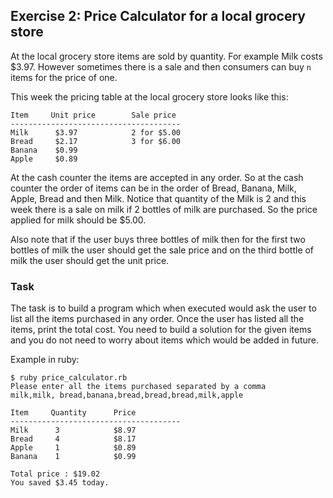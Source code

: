 ## Exercise 2: Price Calculator for a local grocery store

At the local grocery store items are sold by quantity. For example Milk costs $3.97. 
However sometimes there is a sale and then consumers can buy `n` items for the price of one. 

This week the pricing table at the local grocery store looks like this:

```
Item     Unit price        Sale price
--------------------------------------
Milk      $3.97            2 for $5.00
Bread     $2.17            3 for $6.00
Banana    $0.99
Apple     $0.89
```

At the cash counter the items are accepted in any order. So at the cash counter the order of items can be in the order of Bread, Banana, Milk, Apple, Bread and then Milk. Notice that quantity of the Milk is 2 and this week there is a sale on milk if 2 bottles of milk are purchased. So the price applied for milk should be $5.00.

Also note that if the user buys three bottles of milk then for the first two bottles of milk the user should get the sale price and on the third bottle of milk the user should get the unit price.

### Task

The task is to build a program which when executed would ask the user to list all the items purchased in any order. Once the user has listed all the items, print the total cost. You need to build a solution for the given items and you do not need to worry about items which would be added in future.

Example in ruby:
```
$ ruby price_calculator.rb
Please enter all the items purchased separated by a comma
milk,milk, bread,banana,bread,bread,bread,milk,apple

Item     Quantity      Price
--------------------------------------
Milk      3            $8.97
Bread     4            $8.17
Apple     1            $0.89
Banana    1            $0.99  

Total price : $19.02
You saved $3.45 today.

```
